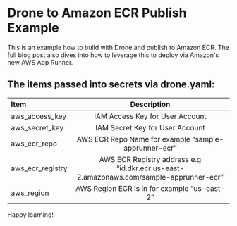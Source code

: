 # Drone to Amazon ECR Publish Example
This is an example how to build with Drone and publish to Amazon ECR. The full
blog post also dives into how to leverage this to deploy via Amazon's new AWS App Runner. 

## The items passed into secrets via drone.yaml:

| Item           | Description  |
| :------------- | :----------: | 
| aws_access_key | IAM Access Key for User Account | 
| aws_secret_key | IAM Secret Key for User Account | 
| aws_ecr_repo  | AWS ECR Repo Name for example “sample-apprunner-ecr”| 
| aws_ecr_registry  | AWS ECR Registry address e.g “id.dkr.ecr.us-east-2.amazonaws.com/sample-apprunner-ecr” | 
| aws_region  | AWS Region ECR is in for example “us-east-2” | 

Happy learning!
